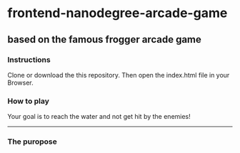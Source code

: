 # frontend-nanodegree-arcade-game
## based on the famous frogger arcade game
### Instructions
Clone or download the this repository. Then open the index.html file in your Browser.
### How to play
Your goal is to reach the water and not get hit by the enemies!
___
### The puropose
 

